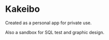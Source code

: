 # Kakeibo

Created as a personal app for private use.

Also a sandbox for SQL test and graphic design.
